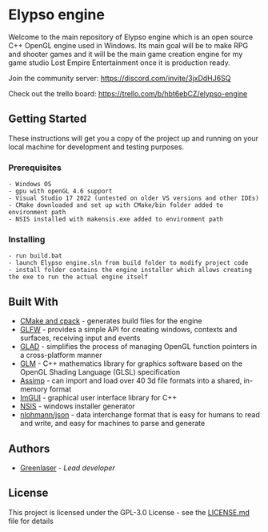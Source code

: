 # Elypso engine

Welcome to the main repository of Elypso engine which is an open source C++ OpenGL engine used in Windows. Its main goal will be to make RPG and shooter games and it will be the main game creation engine for my game studio Lost Empire Entertainment once it is production ready.

Join the community server: https://discord.com/invite/3jxDdHJ6SQ

Check out the trello board: https://trello.com/b/hbt6ebCZ/elypso-engine

## Getting Started

These instructions will get you a copy of the project up and running on your local machine for development and testing purposes.

### Prerequisites

```
- Windows OS
- gpu with openGL 4.6 support
- Visual Studio 17 2022 (untested on older VS versions and other IDEs)
- CMake downloaded and set up with CMake/bin folder added to environment path
- NSIS installed with makensis.exe added to environment path
```

### Installing

```
- run build.bat
- launch Elypso engine.sln from build folder to modify project code
- install folder contains the engine installer which allows creating the exe to run the actual engine itself
```

## Built With

* [CMake and cpack](https://cmake.org/) - generates build files for the engine
* [GLFW](https://www.glfw.org/) - provides a simple API for creating windows, contexts and surfaces, receiving input and events
* [GLAD](https://glad.dav1d.de/) - simplifies the process of managing OpenGL function pointers in a cross-platform manner
* [GLM](https://github.com/g-truc/glm) - C++ mathematics library for graphics software based on the OpenGL Shading Language (GLSL) specification
* [Assimp](https://github.com/assimp/assimp) - can import and load over 40 3d file formats into a shared, in-memory format
* [ImGUI](https://github.com/ocornut/imgui) - graphical user interface library for C++
* [NSIS](https://nsis.sourceforge.io/Download) - windows installer generator
* [nlohmann/json](https://github.com/nlohmann/json) - data interchange format that is easy for humans to read and write, and easy for machines to parse and generate

## Authors

* [Greenlaser](https://github.com/greeenlaser) - *Lead developer*

## License

This project is licensed under the GPL-3.0 License - see the [LICENSE.md](LICENSE.md) file for details
